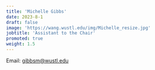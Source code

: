 ```yaml
---
title: 'Michelle Gibbs'
date: 2023-8-1
draft: false
image: 'https://wang.wustl.edu/img/Michelle_resize.jpg'
jobtitle: 'Assistant to the Chair'
promoted: true
weight: 1.5
---
```

Email: gibbsm@wustl.edu
